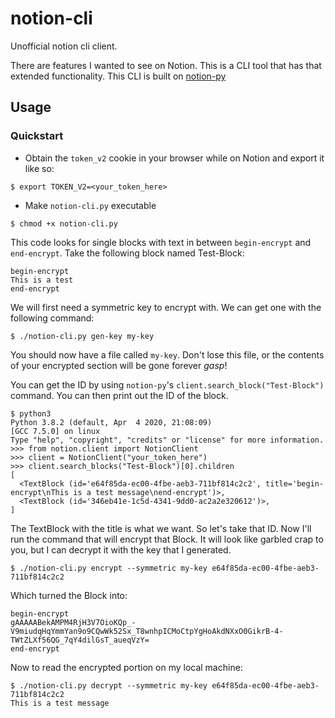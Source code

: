 # notion-cli
Unofficial notion cli client.

There are features I wanted to see on Notion. This is a CLI tool that has that extended functionality. This CLI is built on [notion-py](https://github.com/jamalex/notion-py)

## Usage
### Quickstart
* Obtain the `token_v2` cookie in your browser while on Notion and export it like so:
```
$ export TOKEN_V2=<your_token_here>
```
* Make `notion-cli.py` executable
```
$ chmod +x notion-cli.py
```

This code looks for single blocks with text in between `begin-encrypt` and `end-encrypt`. Take the following block named Test-Block:

```
begin-encrypt
This is a test
end-encrypt
```

We will first need a symmetric key to encrypt with. We can get one with the following command:
```
$ ./notion-cli.py gen-key my-key
```
You should now have a file called `my-key`. Don't lose this file, or the contents of your encrypted section will be gone forever *gasp*!

You can get the ID by using `notion-py`'s `client.search_block("Test-Block")` command. You can then print out the ID of the block.

```
$ python3
Python 3.8.2 (default, Apr  4 2020, 21:08:09) 
[GCC 7.5.0] on linux
Type "help", "copyright", "credits" or "license" for more information.
>>> from notion.client import NotionClient
>>> client = NotionClient("your_token_here")
>>> client.search_blocks("Test-Block")[0].children
[
  <TextBlock (id='e64f85da-ec00-4fbe-aeb3-711bf814c2c2', title='begin-encrypt\nThis is a test message\nend-encrypt')>,
  <TextBlock (id='346eb41e-1c5d-4341-9dd0-ac2a2e320612')>,
]
```

The TextBlock with the title is what we want. So let's take that ID. Now I'll run the command that will encrypt that Block. It will look like garbled crap to you, but I can decrypt it with the key that I generated.

```
$ ./notion-cli.py encrypt --symmetric my-key e64f85da-ec00-4fbe-aeb3-711bf814c2c2
```
Which turned the Block into:
```
begin-encrypt
gAAAAABekAMPM4RjH3V7OioKQp_-V9miudqHqYmmYan9o9CQwWk52Sx_T8wnhpICMoCtpYgHoAkdNXxO0GikrB-4-TWtZLXf56QG_7qY4dilGsT_aueqVzY=
end-encrypt
```

Now to read the encrypted portion on my local machine:
```
$ ./notion-cli.py decrypt --symmetric my-key e64f85da-ec00-4fbe-aeb3-711bf814c2c2
This is a test message
```
